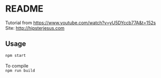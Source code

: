 # README
Tutorial from https://www.youtube.com/watch?v=yU5DYccb77A&t=152s
<br>
Site: http://hipsterjesus.com

## Usage
`npm start`
<br><br>
To compile<br>
`npm run build`